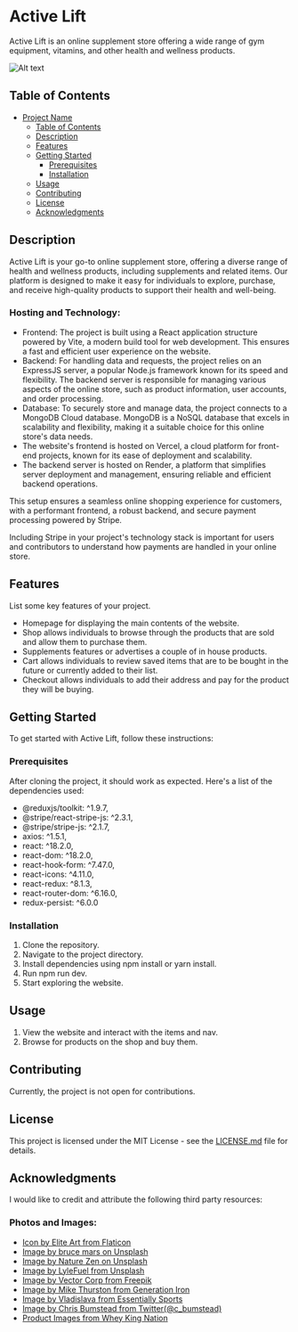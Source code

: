 # Active Lift

Active Lift is an online supplement store offering a wide range of gym equipment, vitamins, and other health and wellness products.

![Alt text](/active-lift-github-cover.png?raw=true "Active Lift")

## Table of Contents

-   [Project Name](#project-name)
    -   [Table of Contents](#table-of-contents)
    -   [Description](#description)
    -   [Features](#features)
    -   [Getting Started](#getting-started)
        -   [Prerequisites](#prerequisites)
        -   [Installation](#installation)
    -   [Usage](#usage)
    -   [Contributing](#contributing)
    -   [License](#license)
    -   [Acknowledgments](#acknowledgments)

## Description

Active Lift is your go-to online supplement store, offering a diverse range of health and wellness products, including supplements and related items. Our platform is designed to make it easy for individuals to explore, purchase, and receive high-quality products to support their health and well-being.

### Hosting and Technology:

-   Frontend: The project is built using a React application structure powered by Vite, a modern build tool for web development. This ensures a fast and efficient user experience on the website.
-   Backend: For handling data and requests, the project relies on an ExpressJS server, a popular Node.js framework known for its speed and flexibility. The backend server is responsible for managing various aspects of the online store, such as product information, user accounts, and order processing.
-   Database: To securely store and manage data, the project connects to a MongoDB Cloud database. MongoDB is a NoSQL database that excels in scalability and flexibility, making it a suitable choice for this online store's data needs.
-   The website's frontend is hosted on Vercel, a cloud platform for front-end projects, known for its ease of deployment and scalability.
-   The backend server is hosted on Render, a platform that simplifies server deployment and management, ensuring reliable and efficient backend operations.

This setup ensures a seamless online shopping experience for customers, with a performant frontend, a robust backend, and secure payment processing powered by Stripe.

Including Stripe in your project's technology stack is important for users and contributors to understand how payments are handled in your online store.

## Features

List some key features of your project.

-   Homepage for displaying the main contents of the website.
-   Shop allows individuals to browse through the products that are sold and allow them to purchase them.
-   Supplements features or advertises a couple of in house products.
-   Cart allows individuals to review saved items that are to be bought in the future or currently added to their list.
-   Checkout allows individuals to add their address and pay for the product they will be buying.

## Getting Started

To get started with Active Lift, follow these instructions:

### Prerequisites

After cloning the project, it should work as expected. Here's a list of the dependencies used:

-   @reduxjs/toolkit: ^1.9.7,
-   @stripe/react-stripe-js: ^2.3.1,
-   @stripe/stripe-js: ^2.1.7,
-   axios: ^1.5.1,
-   react: ^18.2.0,
-   react-dom: ^18.2.0,
-   react-hook-form: ^7.47.0,
-   react-icons: ^4.11.0,
-   react-redux: ^8.1.3,
-   react-router-dom: ^6.16.0,
-   redux-persist: ^6.0.0

### Installation

1. Clone the repository.
2. Navigate to the project directory.
3. Install dependencies using npm install or yarn install.
4. Run npm run dev.
5. Start exploring the website.

## Usage

1. View the website and interact with the items and nav.
2. Browse for products on the shop and buy them.

## Contributing

Currently, the project is not open for contributions.

## License

This project is licensed under the MIT License - see the [LICENSE.md](LICENSE.md) file for details.

## Acknowledgments

I would like to credit and attribute the following third party resources:

### Photos and Images:

-   [Icon by Elite Art from Flaticon](https://www.flaticon.com/free-icon/letter-m_11492717?term=letter+m&page=1&position=1&origin=search&related_id=11492717)
-   [Image by bruce mars on Unsplash](https://unsplash.com/photos/three-women-kneeling-inside-building-at-daytime-ZXq7xoo98b0)
-   [Image by Nature Zen on Unsplash](https://unsplash.com/photos/a-couple-of-bowls-of-food-on-a-table-ViScW8_wJSg)
-   [Image by LyleFuel from Unsplash](https://unsplash.com/photos/pink-liquid-in-clear-drinking-glass-C05u9Xh37to)
-   [Image by Vector Corp from Freepik](https://www.freepik.com/free-vector/geometric-mosaic-tile-shape-background_26323841.htm#query=light%20patterns&position=9&from_view=keyword&track=ais)
-   [Image by Mike Thurston from Generation Iron](https://generationiron.com/wp-content/uploads/2021/10/header-1-1.jpg)
-   [Image by Vladislava from Essentially Sports](https://encrypted-tbn1.gstatic.com/images?q=tbn:ANd9GcQrBTtFZIc0pfp-JXGeSpJpNesyRiPFoz9-7rnvtsDkFjW1ONsL)
-   [Image by Chris Bumstead from Twitter(@c_bumstead)](https://twitter.com/c_bumstead/status/1486480564001595394)
-   [Product Images from Whey King Nation](https://www.wheykingsupplements.com/)
